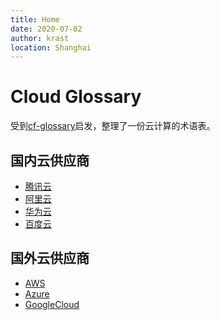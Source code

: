 ```yaml
---
title: Home
date: 2020-07-02
author: krast
location: Shanghai  
---
```

# Cloud Glossary

受到[cf-glossary][1]启发，整理了一份云计算的术语表。

## 国内云供应商

- [腾讯云][2]
- [阿里云][3]
- [华为云][4]
- [百度云][5]

## 国外云供应商

- [AWS][6]
- [Azure][7]
- [GoogleCloud][8]


[1]: http://glossary.cfapps.io "cf-glossary"
[2]: https://cloud.tencent.com "Tencent Cloud"
[3]: https://www.aliyun.com "AliCloud"
[4]: https://www.huaweicloud.com "Huawei Cloud"
[5]: https://cloud.baidu.com "Baidu Cloud"
[6]: http://aws.amazon.com "AWS"
[7]: https://azure.microsoft.com "Azure"
[8]: https://cloud.google.com "Google Cloud"